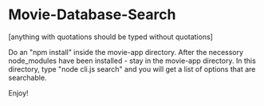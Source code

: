 # Movie-Database-Search

[anything with quotations should be typed without quotations]

Do an "npm install" inside the movie-app directory.
After the necessory node_modules have been installed - stay in the movie-app directory.
In this directory, type "node cli.js search" and you will get a list of options that are searchable.

Enjoy!
